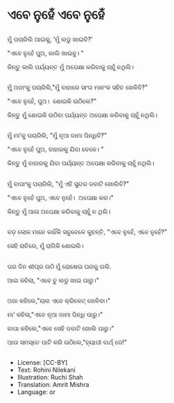 # ଏବେ ନୁହେଁ ଏବେ ନୁହେଁ

##
ମୁଁ ପଚାରିଲି ଆଇକୁ, ‘ମୁଁ ଲଡୁ ଖାଇବି?’

"ଏବେ ନୁହେଁ ପୁଅ, କାଲି ଖାଇବୁ। "

କିନ୍ତୁ କାଲି ପର୍ଯ୍ୟନ୍ତ ମୁଁ ଅପେକ୍ଷା କରିବାକୁ ଚାହୁଁ ନଥିଲି। 

##
ମୁଁ ଅଜାଂକୁ ପଚାରିଲି,"ମୁଁ ବାହାରେ ସାଂଗ ମାନଂକ ସହିତ ଖେଳିବି?"

"ଏବେ ନୁହେଁ, ପୁଅ।  ଶୋଇକି ଉଠିଲେ?"

କିନ୍ତୁ ମୁଁ ଶୋଇକି ଉଠିବା ପର୍ଯ୍ୟନ୍ତ ଅପେକ୍ଷା କରିବାକୁ ଚାହୁଁ ନଥିଲି। 

##
ମୁଁ ମା’କୁ ପଚାରିଲି, "ମୁଁ ନୂଆ ଜାମା ପିନ୍ଧିବି?"

"ଏବେ ନୁହେଁ ପୁଅ, ବାହାରକୁ ଯିବା ବେଳେ। "

କିନ୍ତୁ ମୁଁ ବାହାରକୁ ଯିବା ପର୍ଯ୍ୟନ୍ତ ଅପେକ୍ଷା କରିବାକୁ ଚାହୁଁ ନଥିଲି। 

##
ମୁଁ ବାପାଂକୁ ପଚାରିଲି, "ମୁଁ ଏହି ସୁନ୍ଦର ଡବାଟି ଖୋଲିବି?"

"ଏବେ ନୁହେଁ ପୁଅ, ଏବେ ନୁହେଁ।  ଅପେକ୍ଷା କର।"

କିନ୍ତୁ ମୁଁ ଆଉ ଅପେକ୍ଷା କରିବାକୁ ଚାହୁଁ ନ ଥିଲି। 

##
ବଡ଼ ଲୋକ  ମାନେ କାହିଁକି  ସବୁବେଳେ କୁହନ୍ତି,
"ଏବେ ନୁହେଁ, ଏବେ ନୁହେଁ?"

ସେହି ରାତିରେ, ମୁଁ ରାଗିକି ଶୋଇଲି। 

##
ପର ଦିନ ଶୀଘ୍ର ଉଠି
ମୁଁ ରୋଷେଇ ଘରକୁ ଗଲି.

ଆଇ କହିଲା, "ଏବେ ତୁ ଲଡୁ ଖାଇ ପାରୁ।"

##
ଅଜା କହିଲେ,"ଚାଲ ଏବେ କ୍ରିକେଟ୍ ଖେଳିବା।"

ମା’ କହିଲା,"ଏବେ ନୂଆ ଜାମା ପିନ୍ଧି ପାରୁ।"

ବାପା କହିଲେ,"ଏବେ ସେହି ଡବାଟି ଖୋଲି ପାରୁ।"

ଆଉ ସମସ୍ତେ ପାଟି କରି ଉଠିଲେ,"ହ୍ୟାପୀ ବାର୍ଥ୍ ଡେ!"  

##
* License: [CC-BY]
* Text: Rohini Nilekani
* Illustration: Ruchi Shah
* Translation: Amrit Mishra
* Language: or
